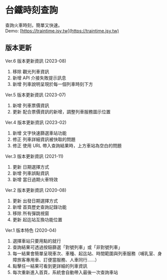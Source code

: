 # 台鐵時刻查詢
查詢火車時刻，簡單又快速。<br />
Demo: [https://traintime.jsy.tw](https://traintime.jsy.tw)

## 版本更新
Ver.6 版本更新資訊 (2023-08)
1. 移除 觀光列車資訊
2. 新增 API 介接失敗提示訊息
3. 新增 列車說明呈現於每一個列車時刻下方

Ver.5 版本更新資訊 (2023-07)
1. 新增 列車票價資訊
2. 更新 配合票價資訊的新增，調整列車服務圖示位置

Ver.4 版本更新資訊 (2023-02)
1. 新增 文字快速篩選車站功能
2. 修正 列車詳細資訊被快取的問題
3. 修正 使用 URL 帶入查詢結果時，上方車站為空白的問題 

Ver.3 版本更新資訊 (2021-11)
1. 更新 日期選擇方式
2. 新增 列車誤點資訊
3. 新增 當日過期火車特效

Ver.2 版本更新資訊 (2020-08)
1. 更新 出發日期選擇方式
2. 新增 首頁歷史查詢記錄功能
3. 移除 所有彈跳視窗
4. 更新 起迄站互換功能位置

Ver.1 版本特色 (2020-04)
1. 選擇車站只要用點的就行
2. 查詢結果可透過按鈕篩選「對號列車」或「非對號列車」
3. 每一結果會簡單呈現車次、車種、起迄站、時間範圍與列車服務（哺乳室、身障旅客專用車、訂便當服務、人車同行……）
4. 點擊任一結果可看到更詳細的列車資訊
5. 每次重新進入首頁，系統會自動帶入最後一次查詢車站

